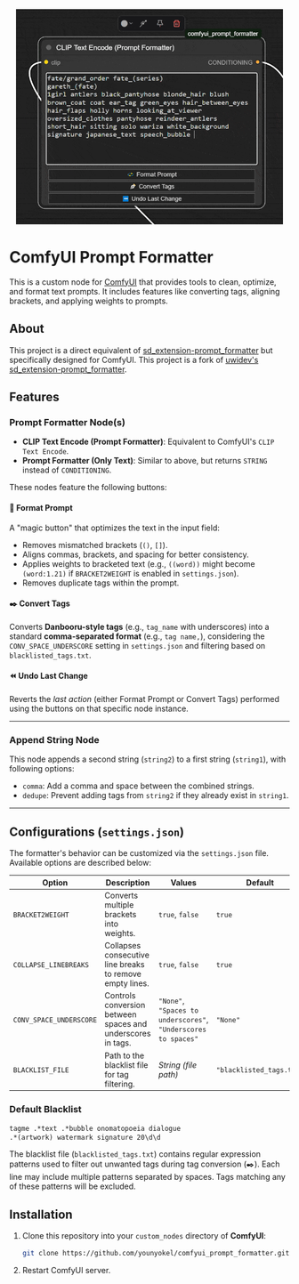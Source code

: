 <div align="center">
  <img src="/assets/demo.gif" alt="Demonstration" width="480">
</div>

# ComfyUI Prompt Formatter

This is a custom node for [ComfyUI](https://github.com/comfyanonymous/ComfyUI) that provides tools to clean, optimize, and format text prompts. It includes features like converting tags, aligning brackets, and applying weights to prompts.

## About

This project is a direct equivalent of [sd_extension-prompt_formatter](https://github.com/younyokel/sd_extension-prompt_formatter) but specifically designed for ComfyUI. This project is a fork of [uwidev's sd_extension-prompt_formatter](https://github.com/uwidev/sd_extension-prompt_formatter).

## Features

### Prompt Formatter Node(s)

- **CLIP Text Encode (Prompt Formatter)**: Equivalent to ComfyUI's `CLIP Text Encode`.
- **Prompt Formatter (Only Text)**: Similar to above, but returns `STRING` instead of `CONDITIONING`.

These nodes feature the following buttons:

#### 💫 Format Prompt
A "magic button" that optimizes the text in the input field:
- Removes mismatched brackets (`()`, `[]`).
- Aligns commas, brackets, and spacing for better consistency.
- Applies weights to bracketed text (e.g., `((word))` might become `(word:1.21)` if `BRACKET2WEIGHT` is enabled in `settings.json`).
- Removes duplicate tags within the prompt.

#### ✒️ Convert Tags
Converts **Danbooru-style tags** (e.g., `tag_name` with underscores) into a standard **comma-separated format** (e.g., `tag name,`), considering the `CONV_SPACE_UNDERSCORE` setting in `settings.json` and filtering based on `blacklisted_tags.txt`.

#### ⏪ Undo Last Change
Reverts the *last action* (either Format Prompt or Convert Tags) performed using the buttons on that specific node instance.

---

### Append String Node

This node appends a second string (`string2`) to a first string (`string1`), with following options:
- `comma`: Add a comma and space between the combined strings.
- `dedupe`: Prevent adding tags from `string2` if they already exist in `string1`.

---

## Configurations (`settings.json`)

The formatter's behavior can be customized via the `settings.json` file. Available options are described below:

| **Option**              | **Description**                                                        | **Values**                                                     | **Default**                |
|-------------------------|------------------------------------------------------------------------|----------------------------------------------------------------|----------------------------|
| `BRACKET2WEIGHT`        | Converts multiple brackets into weights.                                | `true`, `false`                                                | `true`                     |
| `COLLAPSE_LINEBREAKS`   | Collapses consecutive line breaks to remove empty lines.                | `true`, `false`                                                | `true`                    |
| `CONV_SPACE_UNDERSCORE` | Controls conversion between spaces and underscores in tags.             | `"None"`, `"Spaces to underscores"`, `"Underscores to spaces"` | `"None"`                   |
| `BLACKLIST_FILE`        | Path to the blacklist file for tag filtering.                          | *String (file path)*                                             | `"blacklisted_tags.txt"`   |

### Default Blacklist

```
tagme .*text .*bubble onomatopoeia dialogue
.*(artwork) watermark signature 20\d\d
```

The blacklist file (`blacklisted_tags.txt`) contains regular expression patterns used to filter out unwanted tags during tag conversion (✒️). Each line may include multiple patterns separated by spaces. Tags matching any of these patterns will be excluded.

## Installation

1. Clone this repository into your `custom_nodes` directory of **ComfyUI**:
   ```bash
   git clone https://github.com/younyokel/comfyui_prompt_formatter.git
   ```

2. Restart ComfyUI server.
